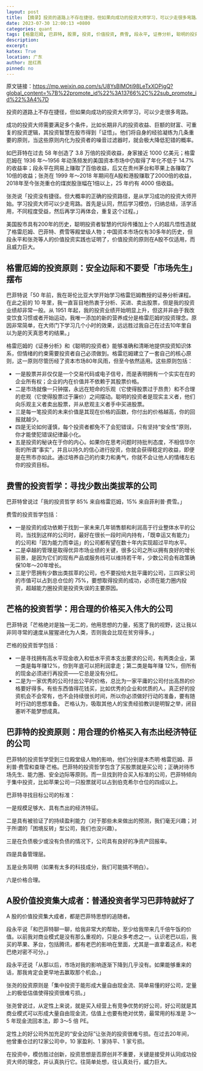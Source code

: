 ```yaml
---
layout: post
title: 【摘录】投资的道路上不存在捷径，但如果向成功的投资大师学习，可以少走很多弯路。
date: 2023-07-30 12:00:13 +0800
categories: quant
tags: [格雷厄姆, 巴菲特, 股票, 投资, 价值投资, 费雪, 段永平, 证券分析, 聪明的投资者]
description: 
excerpt: 
katex: True
location: 广东
author: 屈红燕
pinned: no
---
```


原文链接：https://mp.weixin.qq.com/s/U8YsBlMOtj98LeTxXOPigQ?global_content=%7B%22promote_id%22%3A13766%2C%22sub_promote_id%22%3A4%7D

投资的道路上不存在捷径，但如果向成功的投资大师学习，可以少走很多弯路。

成功的投资大师需要满足多个条件，比如长期非凡的投资收益、巨额的财富、可重复的投资逻辑，其投资智慧在股市得到「证悟」。他们将自身的经验凝练为几条重要的原则，当这些原则内化为投资者的噪音过滤器时，就会极大降低犯错的概率。

如巴菲特在过去 58 年创造了 3.8 万倍的投资收益，身家接近 1000 亿美元；格雷厄姆在 1936 年～1956 年动荡频发的美国资本市场中仍取得了年化不低于 14.7% 的收益率；段永平在网易上赚取了百倍收益，后又在贵州茅台和苹果上各赚取了10倍的收益；张尧在 1999 年～2018 年期间在A股和港股赚取了2000倍的收益，2018年至今张尧重仓的煤炭股涨幅在1倍以上，25 年约有 4000 倍收益。

张尧说「投资没有捷径。但大概率的正确的投资路径，是从学习成功的投资大师开始。学习投资大师可以少走弯路。首先是认同，然后学习模仿，归纳总结，活学活用，不同程度受益，然后再学习再体会，重复这个过程。」

美国股市具有200年的历史，聪明投资者智慧的代际传播加上个人的超凡悟性造就了格雷厄姆、巴菲特、费雪等殿堂级人物；中国资本市场仅有30多年的历史，但段永平和张尧等人的价值投资实践也证明了，价值投资的原则在A股不仅适用，而且威力巨大。

## 格雷厄姆的投资原则：安全边际和不要受「市场先生」摆布

巴菲特说「50 年前，我在哥伦比亚大学开始学习格雷厄姆教授的证券分析课程。在此之前的 10 年里，我一直盲目地热衷于分析、买进、卖出股票，但是我的投资业绩却非常一般。从 1951 年起，我的投资业绩开始明显上升，但这并非由于我改变饮食习惯或者开始运动，我唯一添加的新的营养成分是格雷厄姆的投资理念。原因非常简单，在大师门下学习几个小时的效果，远远胜过我自己在过去10年里自以为是的天真思考的结果。」

格雷厄姆的《证券分析》和《聪明的投资者》能够准确和清晰地提供投资知识体系，但情绪的约束需要投资者自己必须做到。格雷厄姆建立了一套自己的核心原则，这一原则尽管历经了资本市场80年风雨，但至今依然适用。这些原则包括：

* 一是股票并非仅仅是一个交易代码或电子信号，而是表明拥有一个实实在在的企业所有权；企业的内在价值并不依赖于其股票价格。
* 二是市场就像一只钟摆，永远在短命的乐观（它使得股票过于昂贵）和不合理的悲观（它使得股票过于廉价）之间摆动。聪明的投资者是现实主义者，他们向乐观主义者卖出股票，并从悲观主义者手中买进股票。
* 三是每一笔投资的未来价值是其现在价格的函数，你付出的价格越高，你的回报就越少。
* 四是无论如何谨慎，每个投资者都免不了会犯错误，只有坚持“安全性”原则，你才能使犯错误纪律最小化。
* 五是投资的秘诀在于你的内心。如果你在思考问题时持批判态度，不相信华尔街的所谓“事实”，并且以持久的信心进行投资，你就会获得稳定的收益，即便是在熊市亦如此。通过培养自己的约束力和勇气，你就不会让他人的情绪左右你的投资目标。

## 费雪的投资哲学：寻找少数出类拔萃的公司

巴菲特曾说过「我的投资哲学 85% 来自格雷厄姆，15% 来自菲利普·费雪。」

费雪的投资哲学包括：

* 一是投资的成功依赖于找到一家未来几年销售额和利润高于行业整体水平的公司，当找到这样的公司时，最好在很长一段时间内持有，「既幸运又有能力」的公司和「因为能力而幸运」的公司都有望在数十年内实现超过平均水平。
* 二是卓越的管理是取得优异市场业绩的关键，很多公司之所以拥有良好的增长前景，是因为它们的现有产品或服务线可以维持若干年，少数公司会有政策确保10年～20年增长。
* 三是宁愿拥有少数出类拔萃的公司，也不要投给大批平庸的公司，三四家公司的市值可以占到总仓位的 75%，要想取得投资的成功，必须在能力圈内投资，超越能力圈投资是投资失误的主要原因。

## 芒格的投资哲学：用合理的价格买入伟大的公司

巴菲特说「芒格绝对是独一无二的，他用思想的力量，拓宽了我的视野，这让我以非同寻常的速度从猩猩进化为人类，否则我会比现在贫穷得多。」

芒格的投资哲学包括：

* 一是寻找拥有高水平现金收入和低水平资本支出要求的公司，有两类企业，第一类是每年赚12%，你到年底可以把利润拿走；第二类是每年赚 12%，但所有的现金必须进行再投资——它总是没有分红。
* 二是为一家优秀的公司付出公平的价格，总比为一家平庸的公司付出高昂的价格要好得多。有些东西值得花钱买，比如优秀的企业和优质的人。真正好的投资机会不会常有，也不会持续很长时间，所以你必须做好行动的准备，要有随时行动的思想准备。
芒格认为，吸取其他人的宝贵经验教训是明智之举，闭目塞听不能梦想成真。

## 巴菲特的投资原则：用合理的价格买入有杰出经济特征的公司

巴菲特的投资哲学受到三位殿堂级人物的影响，他们分别是本杰明·格雷厄姆、菲利普·费雪和查理·芒格。巴菲特的投资哲学包含了买股票就是买公司；正确对待市场先生、能力圈、安全边际等原则。而一旦找到符合买入标准的公司，巴菲特倾向于集中投资，比如苹果公司一只股票就可以占到伯克希尔仓位的四成以上。

巴菲特寻找目标公司的标准：

一是规模足够大、具有杰出的经济特征。

二是具有被验证了的持续盈利能力（对于那些未来做出的预测，我们毫无兴趣；对于所谓的「困境反转」型公司，我们也没兴趣）。

三是在负债极少或没有负债的情况下，公司具有良好的净资产回报率。

四是具备管理层。

五是业务简明（如果有太多的科技成分，我们可能搞不明白）。

六是价格合理。

## A股价值投资集大成者：普通投资者学习巴菲特就好了

A 股的价值投资集大成者，都是巴菲特思想的追随者。

段永平说「和巴菲特聊一聊，给我非常大的帮助，至少给我带来几千倍午饭的价值。以前我对商业模式是没有那么重视的，只是众多考虑之一。认识老巴以后，我买的苹果、茅台，包括腾讯，都有老巴的影响在里面，尤其是一直拿着这点，和老巴绝对密不可分。」

段永平还说「从那以后，市场对我的影响逐渐下降到几乎没有。如果能够重来的话，那我肯定会更早地去赢取那个机会。」

张尧的投资原则是「集中投资于能形成大量自由现金流、简单易懂的好公司，定量上的极低估值使得投资很难亏损。」

张尧曾说过，从定性上来说，就是买入经营上有竞争优势的好公司，好公司就是其商业模式可以形成大量自由现金流，估值上也要有绝对优势，最常用的标准是 3～5 年现金流回本法，即 3～5 倍 PE。

定性上的好公司外加充足的“安全边际”让张尧的投资很难亏损。在过去20年间，他曾重仓过的12家公司中，10 家盈利、1 家持平、1 家亏损。

在投资中，模仿胜过创新，投资思想是否原创并不重要，关键是接受并认同成功投资大师的理念，并认真执行它。往简单处想，往认真处行，威力巨大。